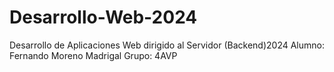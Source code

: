 # Desarrollo-Web-2024
Desarrollo de Aplicaciones Web dirigido al Servidor (Backend)2024
Alumno:
Fernando Moreno Madrigal
Grupo:
4AVP
